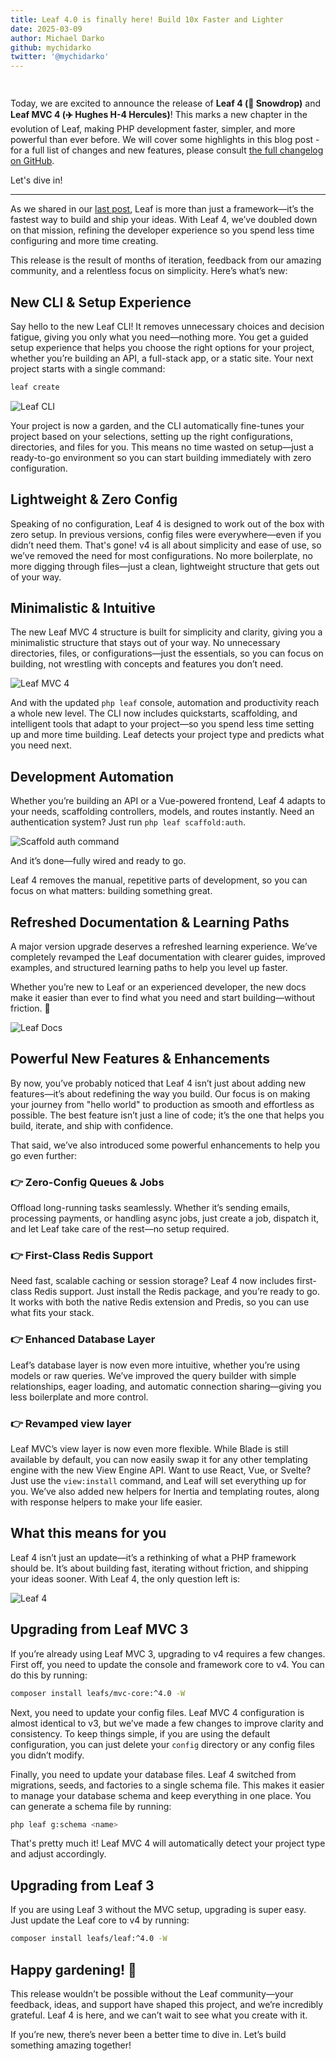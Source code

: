 ```yaml
---
title: Leaf 4.0 is finally here! Build 10x Faster and Lighter
date: 2025-03-09
author: Michael Darko
github: mychidarko
twitter: '@mychidarko'
---
```


<img src="https://github.com/user-attachments/assets/0ddae472-9d1d-4547-8c1c-68529949f0df" style="border-radius: 8px; margin-bottom: 15px;" alt="" />

<p>
Today, we are excited to announce the release of <b>Leaf 4 (🌷 Snowdrop)</b> and <b>Leaf MVC 4 (✈️ Hughes H-4 Hercules)</b>! This marks a new chapter in the evolution of Leaf, making PHP development faster, simpler, and more powerful than ever before. We will cover some highlights in this blog post - for a full list of changes and new features, please consult <a href="https://github.com/leafsphp/leafMVC/compare/v3.9.1...v4.x" target="_blank">the full changelog on GitHub</a>.

Let's dive in!
</p>

---

As we shared in our [last post](https://blog.leafphp.dev/posts/leaf4.html), Leaf is more than just a framework—it’s the fastest way to build and ship your ideas. With Leaf 4, we’ve doubled down on that mission, refining the developer experience so you spend less time configuring and more time creating.

This release is the result of months of iteration, feedback from our amazing community, and a relentless focus on simplicity. Here’s what’s new:

## New CLI & Setup Experience

Say hello to the new Leaf CLI! It removes unnecessary choices and decision fatigue, giving you only what you need—nothing more. You get a guided setup experience that helps you choose the right options for your project, whether you’re building an API, a full-stack app, or a static site. Your next project starts with a single command:

```bash
leaf create
```

![Leaf CLI](https://github.com/user-attachments/assets/9dda26d8-a4af-4474-bdec-7f146517698e)

Your project is now a garden, and the CLI automatically fine-tunes your project based on your selections, setting up the right configurations, directories, and files for you. This means no time wasted on setup—just a ready-to-go environment so you can start building immediately with zero configuration.

## Lightweight & Zero Config

Speaking of no configuration, Leaf 4 is designed to work out of the box with zero setup. In previous versions, config files were everywhere—even if you didn’t need them. That's gone! v4 is all about simplicity and ease of use, so we’ve removed the need for most configurations. No more boilerplate, no more digging through files—just a clean, lightweight structure that gets out of your way.

## Minimalistic & Intuitive

The new Leaf MVC 4 structure is built for simplicity and clarity, giving you a minimalistic structure that stays out of your way. No unnecessary directories, files, or configurations—just the essentials, so you can focus on building, not wrestling with concepts and features you don’t need.

![Leaf MVC 4](https://github.com/user-attachments/assets/8e36b589-dc97-41ac-bcb0-94d50714bc69)

And with the updated `php leaf` console, automation and productivity reach a whole new level. The CLI now includes quickstarts, scaffolding, and intelligent tools that adapt to your project—so you spend less time setting up and more time building. Leaf detects your project type and predicts what you need next.

## Development Automation

Whether you’re building an API or a Vue-powered frontend, Leaf 4 adapts to your needs, scaffolding controllers, models, and routes instantly. Need an authentication system? Just run `php leaf scaffold:auth`.

![Scaffold auth command](https://github.com/user-attachments/assets/ac05f83c-96af-4641-a0f3-1f67779f051d)

And it’s done—fully wired and ready to go.

Leaf 4 removes the manual, repetitive parts of development, so you can focus on what matters: building something great.

## Refreshed Documentation & Learning Paths

A major version upgrade deserves a refreshed learning experience. We’ve completely revamped the Leaf documentation with clearer guides, improved examples, and structured learning paths to help you level up faster.

Whether you’re new to Leaf or an experienced developer, the new docs make it easier than ever to find what you need and start building—without friction. 🚀

![Leaf Docs](https://github.com/user-attachments/assets/8f0e9402-d356-440b-999c-b25776ed7b41)

## Powerful New Features & Enhancements

By now, you’ve probably noticed that Leaf 4 isn’t just about adding new features—it’s about redefining the way you build. Our focus is on making your journey from "hello world" to production as smooth and effortless as possible. The best feature isn’t just a line of code; it’s the one that helps you build, iterate, and ship with confidence.

That said, we’ve also introduced some powerful enhancements to help you go even further:

### 👉 Zero-Config Queues & Jobs

Offload long-running tasks seamlessly. Whether it’s sending emails, processing payments, or handling async jobs, just create a job, dispatch it, and let Leaf take care of the rest—no setup required.

### 👉 First-Class Redis Support

Need fast, scalable caching or session storage? Leaf 4 now includes first-class Redis support. Just install the Redis package, and you’re ready to go. It works with both the native Redis extension and Predis, so you can use what fits your stack.

### 👉 Enhanced Database Layer

Leaf’s database layer is now even more intuitive, whether you’re using models or raw queries. We’ve improved the query builder with simple relationships, eager loading, and automatic connection sharing—giving you less boilerplate and more control.

### 👉 Revamped view layer

Leaf MVC’s view layer is now even more flexible. While Blade is still available by default, you can now easily swap it for any other templating engine with the new View Engine API. Want to use React, Vue, or Svelte? Just use the `view:install` command, and Leaf will set everything up for you. We’ve also added new helpers for Inertia and templating routes, along with response helpers to make your life easier.

## What this means for you

Leaf 4 isn’t just an update—it’s a rethinking of what a PHP framework should be. It’s about building fast, iterating without friction, and shipping your ideas sooner. With Leaf 4, the only question left is:

![Leaf 4](https://substackcdn.com/image/fetch/f_auto,q_auto:good,fl_progressive:steep/https%3A%2F%2Fsubstack-post-media.s3.amazonaws.com%2Fpublic%2Fimages%2Ff8969713-4abb-47fa-b9fc-2e0c6d42adb6_1500x500.jpeg)

## Upgrading from Leaf MVC 3

If you’re already using Leaf MVC 3, upgrading to v4 requires a few changes. First off, you need to update the console and framework core to v4. You can do this by running:

```bash
composer install leafs/mvc-core:^4.0 -W
```

Next, you need to update your config files. Leaf MVC 4 configuration is almost identical to v3, but we’ve made a few changes to improve clarity and consistency. To keep things simple, if you are using the default configuration, you can just delete your `config` directory or any config files you didn’t modify.

Finally, you need to update your database files. Leaf 4 switched from migrations, seeds, and factories to a single schema file. This makes it easier to manage your database schema and keep everything in one place. You can generate a schema file by running:

```bash
php leaf g:schema <name>
```

That's pretty much it! Leaf MVC 4 will automatically detect your project type and adjust accordingly.

## Upgrading from Leaf 3

If you are using Leaf 3 without the MVC setup, upgrading is super easy. Just update the Leaf core to v4 by running:

```bash
composer install leafs/leaf:^4.0 -W
```

## Happy gardening! 🌱

This release wouldn’t be possible without the Leaf community—your feedback, ideas, and support have shaped this project, and we’re incredibly grateful. Leaf 4 is here, and we can’t wait to see what you create with it.

If you’re new, there’s never been a better time to dive in. Let’s build something amazing together!
